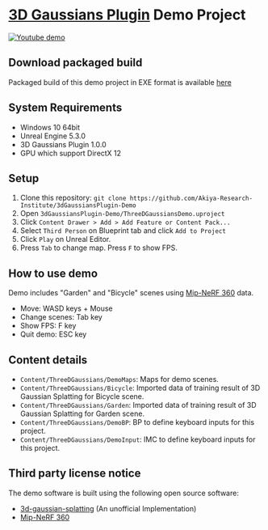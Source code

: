 # [3D Gaussians Plugin](https://vrlab.akiya-souken.co.jp/en/products/threedgaussianplugin/) Demo Project

[![Youtube demo](http://img.youtube.com/vi/AGr__JrojZg/0.jpg)](https://www.youtube.com/watch?v=AGr__JrojZg)

## Download packaged build

Packaged build of this demo project in EXE format is available [here](https://s3.ap-northeast-1.wasabisys.com/whisperrealtime/3dGaussiansPluginDemo-v1.0.zip)

## System Requirements

- Windows 10 64bit
- Unreal Engine 5.3.0
- 3D Gaussians Plugin 1.0.0
- GPU which support DirectX 12

## Setup

1. Clone this repository: `git clone https://github.com/Akiya-Research-Institute/3dGaussiansPlugin-Demo`
2. Open `3dGaussiansPlugin-Demo/ThreeDGaussiansDemo.uproject`
3. Click `Content Drawer > Add > Add Feature or Content Pack...`
4. Select `Third Person` on Blueprint tab and click `Add to Project`
5. Click `Play` on Unreal Editor.
6. Press `Tab` to change map. Press `F` to show FPS.

## How to use demo

Demo includes "Garden" and "Bicycle" scenes using [Mip-NeRF 360](https://jonbarron.info/mipnerf360/) data.

- Move: WASD keys + Mouse
- Change scenes: Tab key
- Show FPS: F key
- Quit demo: ESC key

## Content details

- `Content/ThreeDGaussians/DemoMaps`: Maps for demo scenes.
- `Content/ThreeDGaussians/Bicycle`: Imported data of training result of 3D Gaussian Splatting for Bicycle scene.
- `Content/ThreeDGaussians/Garden`: Imported data of training result of 3D Gaussian Splatting for Garden scene.
- `Content/ThreeDGaussians/DemoBP`: BP to define keyboard inputs for this project.
- `Content/ThreeDGaussians/DemoInput`: IMC to define keyboard inputs for this project.

## Third party license notice

The demo software is built using the following open source software:

- [3d-gaussian-splatting](https://github.com/WangFeng18/3d-gaussian-splatting) (An unofficial Implementation)
- [Mip-NeRF 360](https://jonbarron.info/mipnerf360/)
